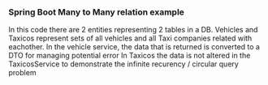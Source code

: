 ### Spring Boot Many to Many relation example
In this code there are 2 entities representing 2 tables in a DB.
Vehicles and Taxicos represent sets of all vehicles and all Taxi companies related with eachother.
In the vehicle service, the data that is returned is converted to a DTO for managing potential error 
In Taxicos the data is not altered in the TaxicosService to demonstrate the infinite recurency / circular query problem
